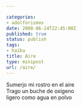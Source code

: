 ```yaml
---

categories:
- adolforismos
date: 2008-06-24T22:45:00Z
published: true
status: publish
tags:
- haiku
title: Aire
type: minipost
url: /aire/
---
```


Sumerjo mi rostro en el aire<br />
Trago un buche de oxígeno<br />
ligero como agua en polvo
 
